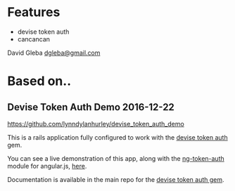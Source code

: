 
# Features

  - devise token auth
  - cancancan
  

  David Gleba dgleba@gmail.com  
  

# Based on..

## Devise Token Auth Demo  2016-12-22

https://github.com/lynndylanhurley/devise_token_auth_demo

This is a rails application fully configured to work with the [devise token auth](https://github.com/lynndylanhurley/devise_token_auth) gem.

You can see a live demonstration of this app, along with the [ng-token-auth](https://github.com/lynndylanhurley/ng-token-auth) module for angular.js, [here](http://ng-token-auth-demo.herokuapp.com/).

Documentation is available in the main repo for the [devise token auth gem](https://github.com/lynndylanhurley/devise_token_auth).
